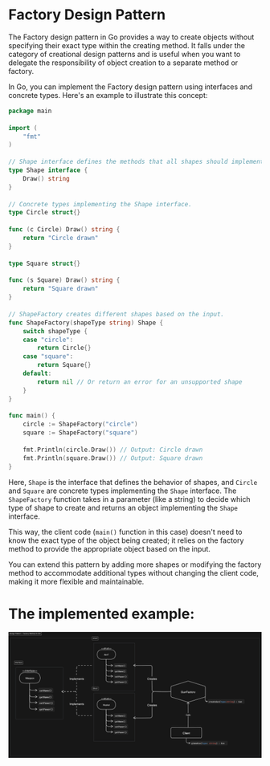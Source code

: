 # Factory Design Pattern
The Factory design pattern in Go provides a way to create objects without specifying their exact type within the creating method. It falls under the category of creational design patterns and is useful when you want to delegate the responsibility of object creation to a separate method or factory.

In Go, you can implement the Factory design pattern using interfaces and concrete types. Here's an example to illustrate this concept:

```go
package main

import (
	"fmt"
)

// Shape interface defines the methods that all shapes should implement.
type Shape interface {
	Draw() string
}

// Concrete types implementing the Shape interface.
type Circle struct{}

func (c Circle) Draw() string {
	return "Circle drawn"
}

type Square struct{}

func (s Square) Draw() string {
	return "Square drawn"
}

// ShapeFactory creates different shapes based on the input.
func ShapeFactory(shapeType string) Shape {
	switch shapeType {
	case "circle":
		return Circle{}
	case "square":
		return Square{}
	default:
		return nil // Or return an error for an unsupported shape
	}
}

func main() {
	circle := ShapeFactory("circle")
	square := ShapeFactory("square")

	fmt.Println(circle.Draw()) // Output: Circle drawn
	fmt.Println(square.Draw()) // Output: Square drawn
}
```

Here, `Shape` is the interface that defines the behavior of shapes, and `Circle` and `Square` are concrete types implementing the `Shape` interface. The `ShapeFactory` function takes in a parameter (like a string) to decide which type of shape to create and returns an object implementing the `Shape` interface.

This way, the client code (`main()` function in this case) doesn't need to know the exact type of the object being created; it relies on the factory method to provide the appropriate object based on the input.

You can extend this pattern by adding more shapes or modifying the factory method to accommodate additional types without changing the client code, making it more flexible and maintainable.

# The implemented example:
![Facotry Design](docs/factory-design-pattern.png)
